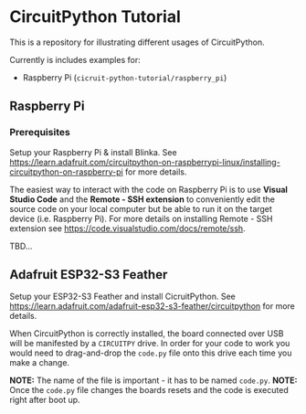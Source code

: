 # CircuitPython Tutorial

This is a repository for illustrating different usages of CircuitPython.

Currently is includes examples for:
* Raspberry Pi (`cicruit-python-tutorial/raspberry_pi`)

## Raspberry Pi

### Prerequisites

Setup your Raspberry Pi & install Blinka. See https://learn.adafruit.com/circuitpython-on-raspberrypi-linux/installing-circuitpython-on-raspberry-pi for more details.

The easiest way to interact with the code on Raspberry Pi is to use **Visual Studio Code** and the **Remote - SSH extension** to conveniently edit the source code on your local computer but be able to run it on the target device (i.e. Raspberry Pi). For more details on installing Remote - SSH extension see https://code.visualstudio.com/docs/remote/ssh. 

TBD...

## Adafruit ESP32-S3 Feather

Setup your ESP32-S3 Feather and install CicruitPython. See https://learn.adafruit.com/adafruit-esp32-s3-feather/circuitpython for more details.

When CircuitPython is correctly installed, the board connected over USB will be manifested by a `CIRCUITPY` drive. In order for your code to work you would need to drag-and-drop the `code.py` file onto this drive each time you make a change. 

**NOTE:** The name of the file is important - it has to be named `code.py`.
**NOTE:** Once the `code.py` file changes the boards resets and the code is executed right after boot up.
